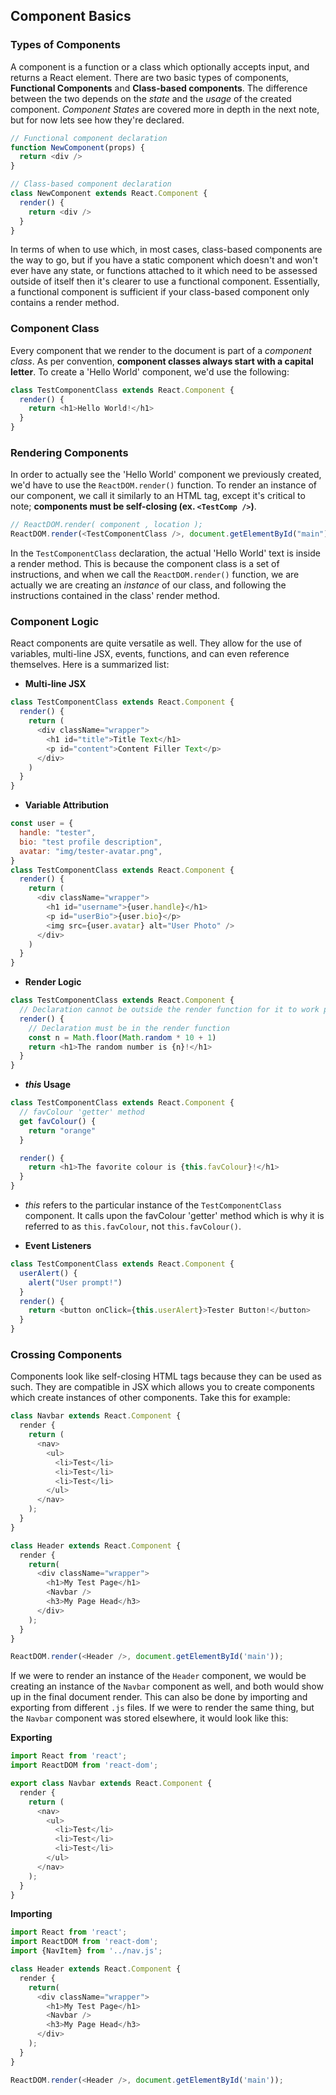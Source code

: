 ## Component Basics

### Types of Components

A component is a function or a class which optionally accepts input, and returns a React element. There are two basic types of components, **Functional Components** and **Class-based components**. The difference between the two depends on the _state_ and the _usage_ of the created component. _Component States_ are covered more in depth in the next note, but for now lets see how they're declared.

```javascript
// Functional component declaration
function NewComponent(props) {
  return <div />
}

// Class-based component declaration
class NewComponent extends React.Component {
  render() {
    return <div />
  }
}
```

In terms of when to use which, in most cases, class-based components are the way to go, but if you have a static component which doesn't and won't ever have any state, or functions attached to it which need to be assessed outside of itself then it's clearer to use a functional component. Essentially, a functional component is sufficient if your class-based component only contains a render method.

### Component Class

Every component that we render to the document is part of a _component class_. As per convention, **component classes always start with a capital letter**.
To create a 'Hello World' component, we'd use the following:

```javascript
class TestComponentClass extends React.Component {
  render() {
    return <h1>Hello World!</h1>
  }
}
```

### Rendering Components

In order to actually see the 'Hello World' component we previously created, we'd have to use the `ReactDOM.render()` function. To render an instance of our component, we call it similarly to an HTML tag, except it's critical to note; **components must be self-closing (ex. `<TestComp />`)**.

```javascript
// ReactDOM.render( component , location );
ReactDOM.render(<TestComponentClass />, document.getElementById("main"))
```

In the `TestComponentClass` declaration, the actual 'Hello World' text is inside a render method. This is because the component class is a set of instructions, and when we call the `ReactDOM.render()` function, we are actually we are creating an _instance_ of our class, and following the instructions contained in the class' render method.

### Component Logic

React components are quite versatile as well. They allow for the use of variables, multi-line JSX, events, functions, and can even reference themselves. Here is a summarized list:

- **Multi-line JSX**

```javascript
class TestComponentClass extends React.Component {
  render() {
    return (
      <div className="wrapper">
        <h1 id="title">Title Text</h1>
        <p id="content">Content Filler Text</p>
      </div>
    )
  }
}
```

- **Variable Attribution**

```javascript
const user = {
  handle: "tester",
  bio: "test profile description",
  avatar: "img/tester-avatar.png",
}
class TestComponentClass extends React.Component {
  render() {
    return (
      <div className="wrapper">
        <h1 id="username">{user.handle}</h1>
        <p id="userBio">{user.bio}</p>
        <img src={user.avatar} alt="User Photo" />
      </div>
    )
  }
}
```

- **Render Logic**

```javascript
class TestComponentClass extends React.Component {
  // Declaration cannot be outside the render function for it to work properly
  render() {
    // Declaration must be in the render function
    const n = Math.floor(Math.random * 10 + 1)
    return <h1>The random number is {n}!</h1>
  }
}
```

- **_this_ Usage**

```javascript
class TestComponentClass extends React.Component {
  // favColour 'getter' method
  get favColour() {
    return "orange"
  }

  render() {
    return <h1>The favorite colour is {this.favColour}!</h1>
  }
}
```

- _this_ refers to the particular instance of the `TestComponentClass` component. It calls upon the favColour 'getter' method which is why it is referred to as `this.favColour`, not `this.favColour()`.

* **Event Listeners**

```javascript
class TestComponentClass extends React.Component {
  userAlert() {
    alert("User prompt!")
  }
  render() {
    return <button onClick={this.userAlert}>Tester Button!</button>
  }
}
```

### Crossing Components

Components look like self-closing HTML tags because they can be used as such. They are compatible in JSX which allows you to create components which create instances of other components. Take this for example:

```javascript
class Navbar extends React.Component {
  render {
    return (
      <nav>
        <ul>
          <li>Test</li>
          <li>Test</li>
          <li>Test</li>
        </ul>
      </nav>
    );
  }
}

class Header extends React.Component {
  render {
    return(
      <div className="wrapper">
        <h1>My Test Page</h1>
        <Navbar />
        <h3>My Page Head</h3>
      </div>
    );
  }
}

ReactDOM.render(<Header />, document.getElementById('main'));
```

If we were to render an instance of the `Header` component, we would be creating an instance of the `Navbar` component as well, and both would show up in the final document render. This can also be done by importing and exporting from different `.js` files. If we were to render the same thing, but the `Navbar` component was stored elsewhere, it would look like this:

**Exporting**

```javascript
import React from 'react';
import ReactDOM from 'react-dom';

export class Navbar extends React.Component {
  render {
    return (
      <nav>
        <ul>
          <li>Test</li>
          <li>Test</li>
          <li>Test</li>
        </ul>
      </nav>
    );
  }
}
```

**Importing**

```javascript
import React from 'react';
import ReactDOM from 'react-dom';
import {NavItem} from '../nav.js';

class Header extends React.Component {
  render {
    return(
      <div className="wrapper">
        <h1>My Test Page</h1>
        <Navbar />
        <h3>My Page Head</h3>
      </div>
    );
  }
}

ReactDOM.render(<Header />, document.getElementById('main'));
```
